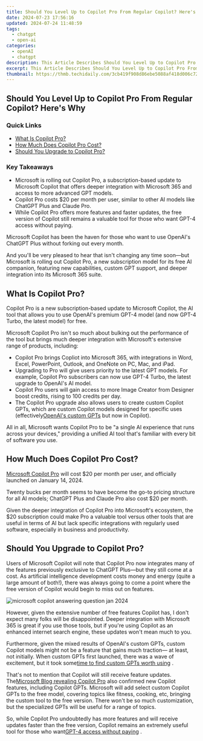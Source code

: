 ```yaml
---
title: Should You Level Up to Copilot Pro From Regular Copilot? Here's Why
date: 2024-07-23 17:56:16
updated: 2024-07-24 11:48:59
tags:
  - chatgpt
  - open-ai
categories:
  - openAI
  - chatgpt
description: This Article Describes Should You Level Up to Copilot Pro From Regular Copilot? Here's Why
excerpt: This Article Describes Should You Level Up to Copilot Pro From Regular Copilot? Here's Why
thumbnail: https://thmb.techidaily.com/3cb419f908d86ebe5088af418d006c72b036ec3f74f18e23c30cd46153ace618.jpg
---
```


## Should You Level Up to Copilot Pro From Regular Copilot? Here's Why

### Quick Links

* [What Is Copilot Pro?](https://www.makeuseof.com/copilot-vs-copilot-pro/#what-is-copilot-pro)
* [How Much Does Copilot Pro Cost?](https://www.makeuseof.com/copilot-vs-copilot-pro/#how-much-does-copilot-pro-cost)
* [Should You Upgrade to Copilot Pro?](https://www.makeuseof.com/copilot-vs-copilot-pro/#should-you-upgrade-to-copilot-pro)

### Key Takeaways

* Microsoft is rolling out Copilot Pro, a subscription-based update to Microsoft Copilot that offers deeper integration with Microsoft 365 and access to more advanced GPT models.
* Copilot Pro costs $20 per month per user, similar to other AI models like ChatGPT Plus and Claude Pro.
* While Copilot Pro offers more features and faster updates, the free version of Copilot still remains a valuable tool for those who want GPT-4 access without paying.

 Microsoft Copilot has been the haven for those who want to use OpenAI's ChatGPT Plus without forking out every month.

 And you'll be very pleased to hear that isn't changing any time soon—but Microsoft is rolling out Copilot Pro, a new subscription model for its free AI companion, featuring new capabilities, custom GPT support, and deeper integration into its Microsoft 365 suite.

## What Is Copilot Pro?

 Copilot Pro is a new subscription-based update to Microsoft Copilot, the AI tool that allows you to use OpenAI's premium GPT-4 model (and now GPT-4 Turbo, the latest model) for free.

 Microsoft Copilot Pro isn't so much about bulking out the performance of the tool but brings much deeper integration with Microsoft's extensive range of products, including:

* Copilot Pro brings Copliot into Microsoft 365, with integrations in Word, Excel, PowerPoint, Outlook, and OneNote on PC, Mac, and iPad.
* Upgrading to Pro will give users priority to the latest GPT models. For example, Copilot Pro subscribers can now use GPT-4 Turbo, the latest upgrade to OpenAI's AI model.
* Copilot Pro users will gain access to more Image Creator from Designer boost credits, rising to 100 credits per day.
* The Copilot Pro upgrade also allows users to create custom Copilot GPTs, which are custom Copilot models designed for specific uses (effectively[OpenAI's custom GPTs](https://www.makeuseof.com/how-use-create-a-gpt-to-create-a-customized-version-of-chatgpt/) but now in Copilot).

 All in all, Microsoft wants Copilot Pro to be "a single AI experience that runs across your devices," providing a unified AI tool that's familiar with every bit of software you use.

## How Much Does Copilot Pro Cost?

[Microsoft Copilot Pro](https://www.microsoft.com/en-us/store/b/copilotpro) will cost $20 per month per user, and officially launched on January 14, 2024.

 Twenty bucks per month seems to have become the go-to pricing structure for all AI models; ChatGPT Plus and Claude Pro also cost $20 per month.

 Given the deeper integration of Copilot Pro into Microsoft's ecosystem, the $20 subscription could make Pro a valuable tool versus other tools that are useful in terms of AI but lack specific integrations with regularly used software, especially in business and productivity.

## Should You Upgrade to Copilot Pro?

 Users of Microsoft Copilot will note that Copilot Pro now integrates many of the features previously exclusive to ChatGPT Plus—but they still come at a cost. As artificial intelligence development costs money and energy (quite a large amount of both!), there was always going to come a point where the free version of Copilot would begin to miss out on features.

![microsoft copilot answering question jan 2024](https://static1.makeuseofimages.com/wordpress/wp-content/uploads/2024/01/microsoft-copilot-answering-question-jan-2024.jpg)

 However, given the extensive number of free features Copilot has, I don't expect many folks will be disappointed. Deeper integration with Microsoft 365 is great if you use those tools, but if you're using Copilot as an enhanced internet search engine, these updates won't mean much to you.

 Furthermore, given the mixed results of OpenAI's custom GPTs, custom Copilot models might not be a feature that gains much traction— at least, not initially. When custom GPTs first launched, there was a wave of excitement, but it took some[time to find custom GPTs worth using](https://www.makeuseof.com/best-custom-gpts/) .

 That's not to mention that Copilot will still receive feature updates. The[Microsoft Blog revealing Copilot Pro](https://blogs.microsoft.com/blog/2024/01/15/bringing-the-full-power-of-copilot-to-more-people-and-businesses/) also confirmed new Copilot features, including Copilot GPTs. Microsoft will add select custom Copilot GPTs to the free model, covering topics like fitness, cooking, etc, bringing the custom tool to the free version. There won't be so much customization, but the specialized GPTs will be useful for a range of topics.

 So, while Copilot Pro undoubtedly has more features and will receive updates faster than the free version, Copilot remains an extremely useful tool for those who want[GPT-4 access without paying](https://www.makeuseof.com/ways-access-gpt-4-free/) .


<ins class="adsbygoogle"
     style="display:block"
     data-ad-format="autorelaxed"
     data-ad-client="ca-pub-7571918770474297"
     data-ad-slot="1223367746"></ins>



<ins class="adsbygoogle"
     style="display:block"
     data-ad-client="ca-pub-7571918770474297"
     data-ad-slot="8358498916"
     data-ad-format="auto"
     data-full-width-responsive="true"></ins>
